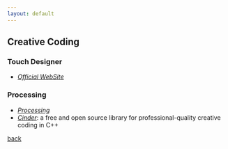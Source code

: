```yaml
---
layout: default
---
```


## Creative Coding

### Touch Designer

* _[Official WebSite](https://derivative.ca/)_

### Processing

* _[Processing](https://processing.org/)_
* _[Cinder](https://libcinder.org/)_: a free and open source library for professional-quality creative coding in C++

[back](../)

